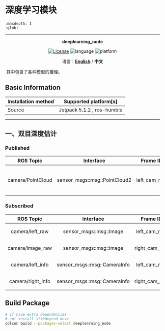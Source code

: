 # 深度学习模块

```{toctree}
:maxdepth: 1
:glob:
```
------

<p align="center"><strong>deeplearning_node</strong></p>
<p align="center"><a href="https://github.com/${YOUR_GIT_REPOSITORY}/blob/main/LICENSE"><img alt="License" src="https://img.shields.io/badge/License-Apache%202.0-orange"/></a>
<img alt="language" src="https://img.shields.io/badge/language-c++-red"/>
<img alt="platform" src="https://img.shields.io/badge/platform-linux-l"/>
</p>
<p align="center">
    语言：<a href="./docs/docs_en/README_EN.md"><strong>English</strong></a> / <strong>中文</strong>
</p>

​	其中包含了各种模型的推理。

## Basic Information

| Installation method | Supported platform[s]      |
| ------------------- | -------------------------- |
| Source              | Jetpack 5.1.2 , ros-humble |

------

## 一、双目深度估计

### Published

|     ROS Topic     |           Interface           |   Frame ID   |           Description            |
| :---------------: | :---------------------------: | :----------: | :------------------------------: |
| camera/PointCloud | sensor_msgs::msg::PointCloud2 | left_cam_raw | 深度估计得到的彩色点云数据 10 hz |

### Subscribed

|     ROS Topic     |          Interface           |   Frame ID    |   Description    |
| :---------------: | :--------------------------: | :-----------: | :--------------: |
|  camera/left_raw  |   sensor_msgs::msg::Image    | left_cam_raw  |   左目相机图像   |
| camera/image_raw  |   sensor_msgs::msg::Image    | right_cam_raw |   右目相机图像   |
| camera/left_info  | sensor_msgs::msg::CameraInfo | left_cam_raw  | 左目相机标定数据 |
| camera/right_info | sensor_msgs::msg::CameraInfo | right_cam_raw | 右目相机标定数据 |



## Build Package

```bash
# if have extra dependencies
# apt install <libdepend-dev>
colcon build --packages-select deeplearning_node
```

